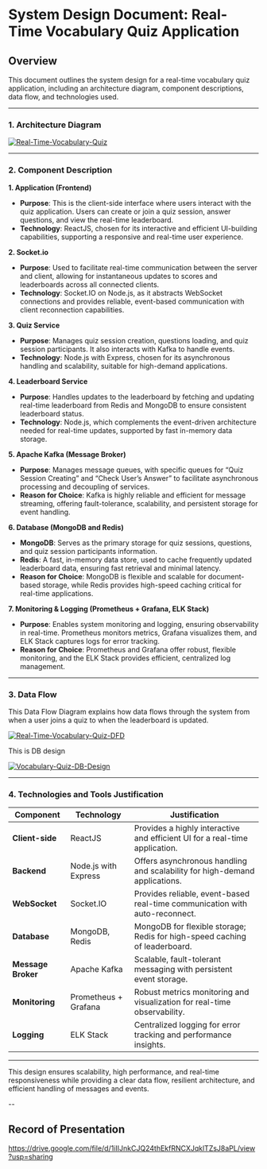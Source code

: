 # System Design Document: Real-Time Vocabulary Quiz Application

## Overview

This document outlines the system design for a real-time vocabulary quiz application, including an architecture diagram, component descriptions, data flow, and technologies used.

---

### 1. **Architecture Diagram**
<a href="https://ibb.co/6rGJ135"><img src="https://i.ibb.co/GnG3tKj/Real-Time-Vocabulary-Quiz.png" alt="Real-Time-Vocabulary-Quiz" border="0"></a>

---

### 2. **Component Description**

**1. Application (Frontend)**
   - **Purpose**: This is the client-side interface where users interact with the quiz application. Users can create or join a quiz session, answer questions, and view the real-time leaderboard.
   - **Technology**: ReactJS, chosen for its interactive and efficient UI-building capabilities, supporting a responsive and real-time user experience.

**2. Socket.io**
   - **Purpose**: Used to facilitate real-time communication between the server and client, allowing for instantaneous updates to scores and leaderboards across all connected clients.
   - **Technology**: Socket.IO on Node.js, as it abstracts WebSocket connections and provides reliable, event-based communication with client reconnection capabilities.

**3. Quiz Service**
   - **Purpose**: Manages quiz session creation, questions loading, and quiz session participants. It also interacts with Kafka to handle events.
   - **Technology**: Node.js with Express, chosen for its asynchronous handling and scalability, suitable for high-demand applications.

**4. Leaderboard Service**
   - **Purpose**: Handles updates to the leaderboard by fetching and updating real-time leaderboard from Redis and MongoDB to ensure consistent leaderboard status.
   - **Technology**: Node.js, which complements the event-driven architecture needed for real-time updates, supported by fast in-memory data storage.

**5. Apache Kafka (Message Broker)**
   - **Purpose**: Manages message queues, with specific queues for “Quiz Session Creating” and “Check User’s Answer” to facilitate asynchronous processing and decoupling of services.
   - **Reason for Choice**: Kafka is highly reliable and efficient for message streaming, offering fault-tolerance, scalability, and persistent storage for event handling.

**6. Database (MongoDB and Redis)**
   - **MongoDB**: Serves as the primary storage for quiz sessions, questions, and quiz session participants information.
   - **Redis**: A fast, in-memory data store, used to cache frequently updated leaderboard data, ensuring fast retrieval and minimal latency.
   - **Reason for Choice**: MongoDB is flexible and scalable for document-based storage, while Redis provides high-speed caching critical for real-time applications.

**7. Monitoring & Logging (Prometheus + Grafana, ELK Stack)**
   - **Purpose**: Enables system monitoring and logging, ensuring observability in real-time. Prometheus monitors metrics, Grafana visualizes them, and ELK Stack captures logs for error tracking.
   - **Reason for Choice**: Prometheus and Grafana offer robust, flexible monitoring, and the ELK Stack provides efficient, centralized log management.

---

### 3. **Data Flow**

This Data Flow Diagram explains how data flows through the system from when a user joins a quiz to when the leaderboard is updated.

<a href="https://ibb.co/h8vybQv"><img src="https://i.ibb.co/PC8NKX8/Real-Time-Vocabulary-Quiz-DFD.png" alt="Real-Time-Vocabulary-Quiz-DFD" border="0"></a><br />

This is DB design

<a href="https://ibb.co/qDFKwZ7"><img src="https://i.ibb.co/fXGf7cq/Vocabulary-Quiz-DB-Design.png" alt="Vocabulary-Quiz-DB-Design" border="0"></a>

---

### 4. **Technologies and Tools Justification**

| Component                | Technology                | Justification                                                                 |
|--------------------------|---------------------------|------------------------------------------------------------------------------|
| **Client-side**          | ReactJS                   | Provides a highly interactive and efficient UI for a real-time application. |
| **Backend**              | Node.js with Express      | Offers asynchronous handling and scalability for high-demand applications.  |
| **WebSocket**            | Socket.IO                 | Provides reliable, event-based real-time communication with auto-reconnect. |
| **Database**             | MongoDB, Redis            | MongoDB for flexible storage; Redis for high-speed caching of leaderboard.  |
| **Message Broker**       | Apache Kafka              | Scalable, fault-tolerant messaging with persistent event storage.           |
| **Monitoring**           | Prometheus + Grafana      | Robust metrics monitoring and visualization for real-time observability.    |
| **Logging**              | ELK Stack                 | Centralized logging for error tracking and performance insights.            |

--- 

This design ensures scalability, high performance, and real-time responsiveness while providing a clear data flow, resilient architecture, and efficient handling of messages and events.

--

## Record of Presentation

https://drive.google.com/file/d/1iIIJnkCJQ24thEkfRNCXJqklTZsJ8aPL/view?usp=sharing